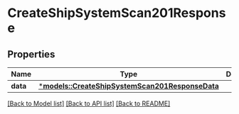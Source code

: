 # CreateShipSystemScan201Response

## Properties
Name | Type | Description | Notes
------------ | ------------- | ------------- | -------------
**data** | [***models::CreateShipSystemScan201ResponseData**](create_ship_system_scan_201_response_data.md) |  | 

[[Back to Model list]](../README.md#documentation-for-models) [[Back to API list]](../README.md#documentation-for-api-endpoints) [[Back to README]](../README.md)


